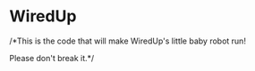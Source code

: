 WiredUp
=======

/*This is the code that will make WiredUp's little baby robot run!

Please don't break it.*/
